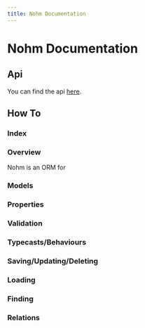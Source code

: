 ```yaml
---
title: Nohm Documentation
---
```


<h1>Nohm Documentation</h1>
<h2>Api</h2>
You can find the api <a href="api/index.html">here</a>.
<h2>How To</h2>
<h3>Index</h3>
<h3>Overview</h3>
  Nohm is an ORM for 
<h3>Models</h3>
<h3>Properties</h3>
<h3>Validation</h3>
<h3>Typecasts/Behaviours</h3>
<h3>Saving/Updating/Deleting</h3>
<h3>Loading</h3>
<h3>Finding</h3>
<h3>Relations</h3>